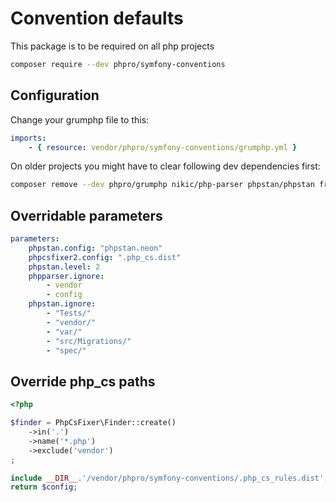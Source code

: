 # Convention defaults

This package is to be required on all php projects

```bash
composer require --dev phpro/symfony-conventions
```

## Configuration
Change your grumphp file to this:
```yaml
imports:
    - { resource: vendor/phpro/symfony-conventions/grumphp.yml }
```

On older projects you might have to clear following dev dependencies first:
```bash
composer remove --dev phpro/grumphp nikic/php-parser phpstan/phpstan friendsofphp/php-cs-fixer jakub-onderka/php-parallel-lint
```

## Overridable parameters

```yaml
parameters:
    phpstan.config: "phpstan.neon"
    phpcsfixer2.config: ".php_cs.dist"
    phpstan.level: 2
    phpparser.ignore:
        - vendor
        - config
    phpstan.ignore:
        - "Tests/"
        - "vendor/"
        - "var/"
        - "src/Migrations/"
        - "spec/"
```

## Override php_cs paths
```php
<?php

$finder = PhpCsFixer\Finder::create()
    ->in('.')
    ->name('*.php')
    ->exclude('vendor')
;

include __DIR__.'/vendor/phpro/symfony-conventions/.php_cs_rules.dist';
return $config;
```